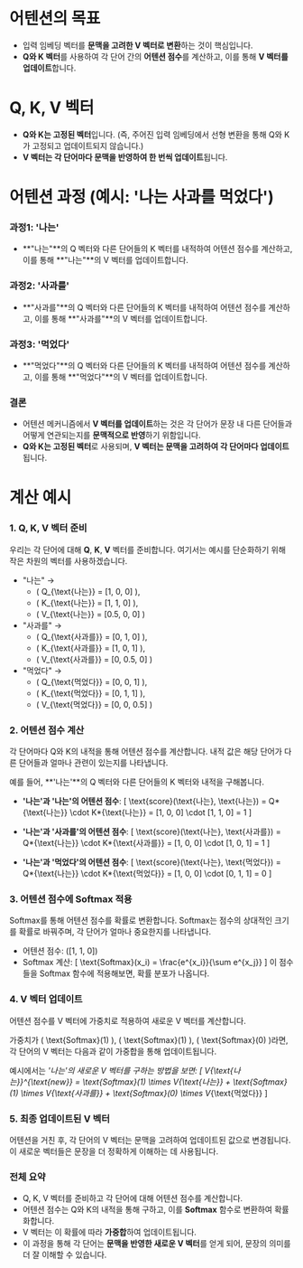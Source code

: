 # 어텐션의 목표

- 입력 임베딩 벡터를 **문맥을 고려한 V 벡터로 변환**하는 것이 핵심입니다.
- **Q와 K 벡터**를 사용하여 각 단어 간의 **어텐션 점수**를 계산하고, 이를 통해 **V 벡터를 업데이트**합니다.

# Q, K, V 벡터

- **Q와 K는 고정된 벡터**입니다. (즉, 주어진 입력 임베딩에서 선형 변환을 통해 Q와 K가 고정되고 업데이트되지 않습니다.)
- **V 벡터는 각 단어마다 문맥을 반영하여 한 번씩 업데이트**됩니다.

# 어텐션 과정 (예시: '나는 사과를 먹었다')

### 과정1: '나는'

- **"나는"**의 Q 벡터와 다른 단어들의 K 벡터를 내적하여 어텐션 점수를 계산하고, 이를 통해 **"나는"**의 V 벡터를 업데이트합니다.

### 과정2: '사과를'

- **"사과를"**의 Q 벡터와 다른 단어들의 K 벡터를 내적하여 어텐션 점수를 계산하고, 이를 통해 **"사과를"**의 V 벡터를 업데이트합니다.

### 과정3: '먹었다'

- **"먹었다"**의 Q 벡터와 다른 단어들의 K 벡터를 내적하여 어텐션 점수를 계산하고, 이를 통해 **"먹었다"**의 V 벡터를 업데이트합니다.

### 결론

- 어텐션 메커니즘에서 **V 벡터를 업데이트**하는 것은 각 단어가 문장 내 다른 단어들과 어떻게 연관되는지를 **문맥적으로 반영**하기 위함입니다.
- **Q와 K는 고정된 벡터**로 사용되며, **V 벡터는 문맥을 고려하여 각 단어마다 업데이트**됩니다.

# 계산 예시

### 1. Q, K, V 벡터 준비

우리는 각 단어에 대해 **Q**, **K**, **V** 벡터를 준비합니다. 여기서는 예시를 단순화하기 위해 작은 차원의 벡터를 사용하겠습니다.

- "나는" →
  - \( Q\_{\text{나는}} = [1, 0, 0] \),
  - \( K\_{\text{나는}} = [1, 1, 0] \),
  - \( V\_{\text{나는}} = [0.5, 0, 0] \)
- "사과를" →
  - \( Q\_{\text{사과를}} = [0, 1, 0] \),
  - \( K\_{\text{사과를}} = [1, 0, 1] \),
  - \( V\_{\text{사과를}} = [0, 0.5, 0] \)
- "먹었다" →
  - \( Q\_{\text{먹었다}} = [0, 0, 1] \),
  - \( K\_{\text{먹었다}} = [0, 1, 1] \),
  - \( V\_{\text{먹었다}} = [0, 0, 0.5] \)

### 2. 어텐션 점수 계산

각 단어마다 Q와 K의 내적을 통해 어텐션 점수를 계산합니다. 내적 값은 해당 단어가 다른 단어들과 얼마나 관련이 있는지를 나타냅니다.

예를 들어, **'나는'**의 Q 벡터와 다른 단어들의 K 벡터와 내적을 구해봅니다.

- **'나는'과 '나는'의 어텐션 점수**:
  \[
  \text{score}(\text{나는}, \text{나는}) = Q*{\text{나는}} \cdot K*{\text{나는}} = [1, 0, 0] \cdot [1, 1, 0] = 1
  \]

- **'나는'과 '사과를'의 어텐션 점수**:
  \[
  \text{score}(\text{나는}, \text{사과를}) = Q*{\text{나는}} \cdot K*{\text{사과를}} = [1, 0, 0] \cdot [1, 0, 1] = 1
  \]

- **'나는'과 '먹었다'의 어텐션 점수**:
  \[
  \text{score}(\text{나는}, \text{먹었다}) = Q*{\text{나는}} \cdot K*{\text{먹었다}} = [1, 0, 0] \cdot [0, 1, 1] = 0
  \]

### 3. 어텐션 점수에 Softmax 적용

Softmax를 통해 어텐션 점수를 확률로 변환합니다. Softmax는 점수의 상대적인 크기를 확률로 바꿔주며, 각 단어가 얼마나 중요한지를 나타냅니다.

- 어텐션 점수: \([1, 1, 0]\)
- Softmax 계산:
  \[
  \text{Softmax}(x_i) = \frac{e^{x_i}}{\sum e^{x_j}}
  \]
  이 점수들을 Softmax 함수에 적용해보면, 확률 분포가 나옵니다.

### 4. V 벡터 업데이트

어텐션 점수를 V 벡터에 가중치로 적용하여 새로운 V 벡터를 계산합니다.

가중치가 \( \text{Softmax}(1) \), \( \text{Softmax}(1) \), \( \text{Softmax}(0) \)라면, 각 단어의 V 벡터는 다음과 같이 가중합을 통해 업데이트됩니다.

예시에서는 **'나는'**의 새로운 V 벡터를 구하는 방법을 보면:
\[
V*{\text{나는}}^{\text{new}} = \text{Softmax}(1) \times V*{\text{나는}} + \text{Softmax}(1) \times V*{\text{사과를}} + \text{Softmax}(0) \times V*{\text{먹었다}}
\]

### 5. 최종 업데이트된 V 벡터

어텐션을 거친 후, 각 단어의 V 벡터는 문맥을 고려하여 업데이트된 값으로 변경됩니다. 이 새로운 벡터들은 문장을 더 정확하게 이해하는 데 사용됩니다.

### 전체 요약

- Q, K, V 벡터를 준비하고 각 단어에 대해 어텐션 점수를 계산합니다.
- 어텐션 점수는 Q와 K의 내적을 통해 구하고, 이를 **Softmax** 함수로 변환하여 확률화합니다.
- V 벡터는 이 확률에 따라 **가중합**하여 업데이트됩니다.
- 이 과정을 통해 각 단어는 **문맥을 반영한 새로운 V 벡터**를 얻게 되어, 문장의 의미를 더 잘 이해할 수 있습니다.
